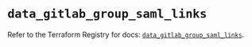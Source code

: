 # `data_gitlab_group_saml_links`

Refer to the Terraform Registry for docs: [`data_gitlab_group_saml_links`](https://registry.terraform.io/providers/gitlabhq/gitlab/18.4.0/docs/data-sources/group_saml_links).
